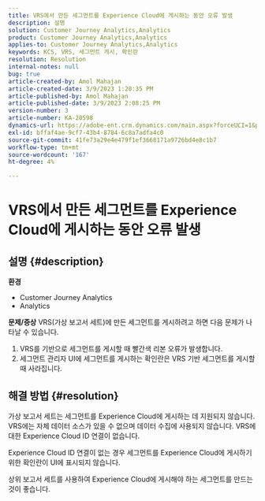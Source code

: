 ```yaml
---
title: VRS에서 만든 세그먼트를 Experience Cloud에 게시하는 동안 오류 발생
description: 설명
solution: Customer Journey Analytics,Analytics
product: Customer Journey Analytics,Analytics
applies-to: Customer Journey Analytics,Analytics
keywords: KCS, VRS, 세그먼트 게시, 확인란
resolution: Resolution
internal-notes: null
bug: true
article-created-by: Amol Mahajan
article-created-date: 3/9/2023 1:20:35 PM
article-published-by: Amol Mahajan
article-published-date: 3/9/2023 2:08:25 PM
version-number: 3
article-number: KA-20598
dynamics-url: https://adobe-ent.crm.dynamics.com/main.aspx?forceUCI=1&pagetype=entityrecord&etn=knowledgearticle&id=145d5d2a-7dbe-ed11-83ff-6045bd006704
exl-id: bffaf4ae-9cf7-43b4-8784-6c8a7adfa4c0
source-git-commit: 41fe73a29e4e479f1ef3668171a9726bd4e8c1b7
workflow-type: tm+mt
source-wordcount: '167'
ht-degree: 4%

---
```


# VRS에서 만든 세그먼트를 Experience Cloud에 게시하는 동안 오류 발생

## 설명 {#description}

<b>환경</b>
- Customer Journey Analytics
- Analytics



<b>문제/증상</b>
VRS(가상 보고서 세트)에 만든 세그먼트를 게시하려고 하면 다음 문제가 나타날 수 있습니다.

1. VRS를 기반으로 세그먼트를 게시할 때 빨간색 리본 오류가 발생합니다.
2. 세그먼트 관리자 UI에 세그먼트를 게시하는 확인란은 VRS 기반 세그먼트를 게시할 때 사라집니다.



## 해결 방법 {#resolution}

가상 보고서 세트는 세그먼트를 Experience Cloud에 게시하는 데 지원되지 않습니다.<br>
VRS에는 자체 데이터 소스가 있을 수 없으며 데이터 수집에 사용되지 않습니다. VRS에 대한 Experience Cloud ID 연결이 없습니다.

Experience Cloud ID 연결이 없는 경우 세그먼트를 Experience Cloud에 게시하기 위한 확인란이 UI에 표시되지 않습니다.

상위 보고서 세트를 사용하여 Experience Cloud에 게시해야 하는 세그먼트를 만드는 것이 좋습니다.

